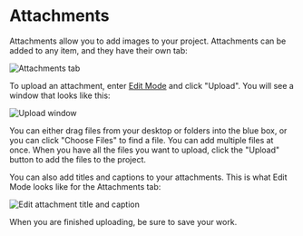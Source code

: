 # Attachments

Attachments allow you to add images to your project. Attachments can be added to
any item, and they have their own tab:

![Attachments tab](attachments_tab.png)

To upload an attachment, enter [Edit Mode](#editing) and click "Upload". You
will see a window that looks like this:

![Upload window](upload_window.png)

You can either drag files from your desktop or folders into the blue box, or you
can click "Choose Files" to find a file. You can add multiple files at once.
When you have all the files you want to upload, click the "Upload" button to add
the files to the project.

You can also add titles and captions to your attachments. This is what Edit Mode
looks like for the Attachments tab:

![Edit attachment title and caption](attachment_editor.png)

When you are finished uploading, be sure to save your work.
